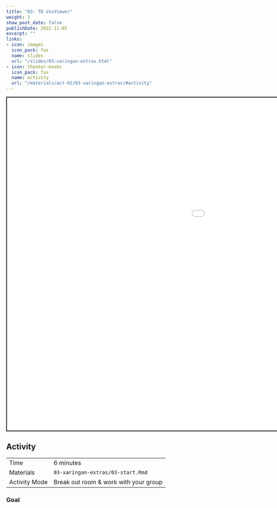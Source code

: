 ```yaml
---
title: "03: TD VosViewer"
weight: 3
show_post_date: false
publishDate: 2022-11-05
excerpt: ""
links:
- icon: images
  icon_pack: fas
  name: slides
  url: "/slides/03-xaringan-extras.html"
- icon: theater-masks
  icon_pack: fas
  name: activity
  url: "/materials/act-01/03-xaringan-extras/#activity"
---
```


<script src="{{< blogdown/postref >}}index_files/clipboard/clipboard.min.js"></script>
<link href="{{< blogdown/postref >}}index_files/xaringanExtra-clipboard/xaringanExtra-clipboard.css" rel="stylesheet" />
<script src="{{< blogdown/postref >}}index_files/xaringanExtra-clipboard/xaringanExtra-clipboard.js"></script>
<script>window.xaringanExtraClipboard(null, {"button":"Copy Code","success":"Copied!","error":"Press Ctrl+C to Copy"})</script>
<script src="{{< blogdown/postref >}}index_files/fitvids/fitvids.min.js"></script>
<div class="shareagain" style="min-width:300px;margin:1em auto;" data-exeternal="1">
<iframe src="/slides/03-xaringan-extras.html" width="1600" height="900" style="border:2px solid currentColor;" loading="lazy" allowfullscreen></iframe>
<script>fitvids('.shareagain', {players: 'iframe'});</script>
</div>

## Activity

<div class="activity-table">

|               |                                       |
|:--------------|:--------------------------------------|
| Time          | 6 minutes                             |
| Materials     | `03-xaringan-extras/03-start.Rmd`     |
| Activity Mode | Break out room & work with your group |

</div>

### Goal
